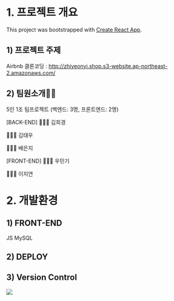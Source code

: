 # 1. 프로젝트 개요

This project was bootstrapped with [Create React App](https://github.com/facebook/create-react-app).

## 1) 프로젝트 주제

Airbnb 클론코딩 : http://zhiyeonyi.shop.s3-website.ap-northeast-2.amazonaws.com/

## 2) 팀원소개🧙‍♂️

5인 1조 팀프로젝트 (백엔드: 3명, 프론트엔드: 2명)

[BACK-END]
🧑🏻‍💻 김희경

🧑🏻‍💻 김태우

🧑🏻‍💻 배은지

[FRONT-END]
🧑🏻‍💻 우민기

🧑🏻‍💻 이지연

# 2. 개발환경

## 1) FRONT-END
   JS        MySQL       

## 2) DEPLOY      

## 3) Version Control
<img src="https://camo.githubusercontent.com/5148c757ec30584083d0dc8c25ee75363e4bc37a55889b989e864549f6b08132/68747470733a2f2f696d672e736869656c64732e696f2f62616467652f6769746875622d3138313731373f7374796c653d666c6174266c6f676f3d676974687562266c6f676f436f6c6f723d7768697465">

          

          
